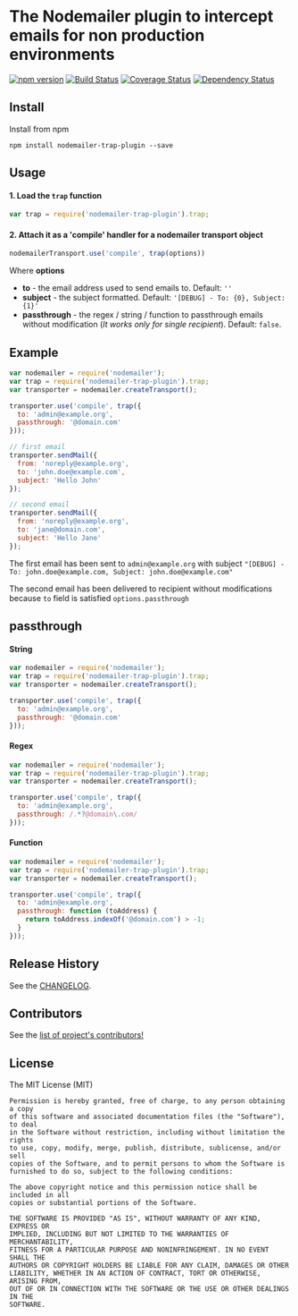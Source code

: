 
# The Nodemailer plugin to intercept emails for non production environments

[![npm version](https://badge.fury.io/js/nodemailer-trap-plugin.svg)](https://badge.fury.io/js/nodemailer-trap-plugin) [![Build Status](https://travis-ci.org/killmenot/nodemailer-trap-plugin.svg?branch=master)](https://travis-ci.org/killmenot/nodemailer-trap-plugin) [![Coverage Status](https://coveralls.io/repos/github/killmenot/nodemailer-trap-plugin/badge.svg?branch=master)](https://coveralls.io/github/killmenot/nodemailer-trap-plugin?branch=master) [![Dependency Status](https://david-dm.org/killmenot/nodemailer-trap-plugin.svg)](https://david-dm.org/killmenot/nodemailer-trap-plugin.svg)


## Install

Install from npm

    npm install nodemailer-trap-plugin --save


## Usage

#### 1. Load the `trap` function

```javascript
var trap = require('nodemailer-trap-plugin').trap;
```

#### 2. Attach it as a 'compile' handler for a nodemailer transport object

```javascript
nodemailerTransport.use('compile', trap(options))
```

Where **options**

-   **to** - the email address used to send emails to. Default: `''`
-   **subject** - the subject formatted. Default: `'[DEBUG] - To: {0}, Subject: {1}'`
-   **passthrough** - the regex / string / function to passthrough emails without modification (*It works only for single recipient*). Default: `false`.


## Example

```javascript
var nodemailer = require('nodemailer');
var trap = require('nodemailer-trap-plugin').trap;
var transporter = nodemailer.createTransport();

transporter.use('compile', trap({
  to: 'admin@example.org',
  passthrough: '@domain.com'
}));

// first email
transporter.sendMail({
  from: 'noreply@example.org',
  to: 'john.doe@example.com',
  subject: 'Hello John'
});

// second email
transporter.sendMail({
  from: 'noreply@example.org',
  to: 'jane@domain.com',
  subject: 'Hello Jane'
});

```

The first email has been sent to `admin@example.org` with subject `"[DEBUG] - To: john.doe@example.com, Subject: john.doe@example.com"`

The second email has been delivered to recipient without modifications because `to` field is satisfied `options.passthrough`


## passthrough

#### String

```javascript
var nodemailer = require('nodemailer');
var trap = require('nodemailer-trap-plugin').trap;
var transporter = nodemailer.createTransport();

transporter.use('compile', trap({
  to: 'admin@example.org',
  passthrough: '@domain.com'
}));

```

#### Regex

```javascript
var nodemailer = require('nodemailer');
var trap = require('nodemailer-trap-plugin').trap;
var transporter = nodemailer.createTransport();

transporter.use('compile', trap({
  to: 'admin@example.org',
  passthrough: /.*?@domain\.com/
}));

```

#### Function

```javascript
var nodemailer = require('nodemailer');
var trap = require('nodemailer-trap-plugin').trap;
var transporter = nodemailer.createTransport();

transporter.use('compile', trap({
  to: 'admin@example.org',
  passthrough: function (toAddress) {
    return toAddress.indexOf('@domain.com') > -1;
  }
}));

```


## Release History

See the [CHANGELOG](/CHANGELOG.md).


## Contributors

See the [list of project's contributors!](CONTRIBUTORS.md)


## License

The MIT License (MIT)

    Permission is hereby granted, free of charge, to any person obtaining a copy
    of this software and associated documentation files (the "Software"), to deal
    in the Software without restriction, including without limitation the rights
    to use, copy, modify, merge, publish, distribute, sublicense, and/or sell
    copies of the Software, and to permit persons to whom the Software is
    furnished to do so, subject to the following conditions:

    The above copyright notice and this permission notice shall be included in all
    copies or substantial portions of the Software.

    THE SOFTWARE IS PROVIDED "AS IS", WITHOUT WARRANTY OF ANY KIND, EXPRESS OR
    IMPLIED, INCLUDING BUT NOT LIMITED TO THE WARRANTIES OF MERCHANTABILITY,
    FITNESS FOR A PARTICULAR PURPOSE AND NONINFRINGEMENT. IN NO EVENT SHALL THE
    AUTHORS OR COPYRIGHT HOLDERS BE LIABLE FOR ANY CLAIM, DAMAGES OR OTHER
    LIABILITY, WHETHER IN AN ACTION OF CONTRACT, TORT OR OTHERWISE, ARISING FROM,
    OUT OF OR IN CONNECTION WITH THE SOFTWARE OR THE USE OR OTHER DEALINGS IN THE
    SOFTWARE.

